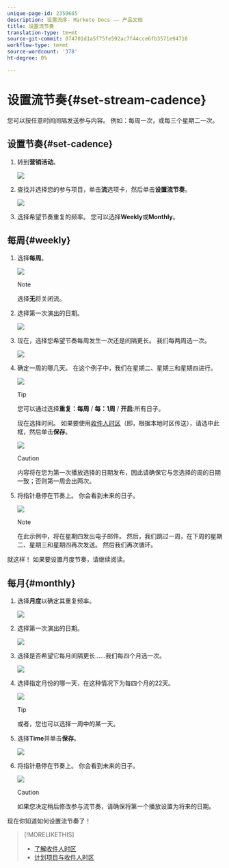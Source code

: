 ```yaml
---
unique-page-id: 2359665
description: 设置流序- Marketo Docs —— 产品文档
title: 设置流节奏
translation-type: tm+mt
source-git-commit: 074701d1a5f75fe592ac7f44cce6fb3571e94710
workflow-type: tm+mt
source-wordcount: '378'
ht-degree: 0%

---
```



# 设置流节奏{#set-stream-cadence}

您可以按任意时间间隔发送参与内容。 例如：每周一次，或每三个星期二一次。

## 设置节奏{#set-cadence}

1. 转到&#x200B;**营销活动**。

   ![](assets/login-marketing-activities.png)

1. 查找并选择您的参与项目，单击&#x200B;**流**&#x200B;选项卡，然后单击&#x200B;**设置流节奏**。

   ![](assets/selectstreamcadence.jpg)

1. 选择希望节奏重复的频率。 您可以选择&#x200B;**Weekly**&#x200B;或&#x200B;**Monthly**。

## 每周{#weekly}

1. 选择&#x200B;**每周**。

   ![](assets/image2017-12-5-14-3a9-3a43.png)

   >[!NOTE]
   >
   >选择&#x200B;**无**&#x200B;将关闭流。

1. 选择第一次演出的日期。

   ![](assets/image2017-12-5-14-3a10-3a17.png)

1. 现在，选择您希望节奏每周发生一次还是间隔更长。 我们每两周选一次。

   ![](assets/image2017-12-5-14-3a10-3a56.png)

1. 确定一周的哪几天。 在这个例子中，我们在星期二、星期三和星期四进行。

   ![](assets/image2017-12-5-14-3a12-3a29.png)

   >[!TIP]
   >
   >您可以通过选择&#x200B;**重复：每周** / **每：1周** / **开启**:所有日子。

   现在选择时间。 如果要使用[收件人时区](/help/marketo/product-docs/email-marketing/drip-nurturing/engagement-program-streams/set-stream-cadence/schedule-engagement-programs-with-recipient-time-zone.md)（即，根据本地时区传送），请选中此框，然后单击&#x200B;**保存**。

   ![](assets/image2017-12-5-14-3a20-3a11.png)

   >[!CAUTION]
   >
   >内容将在您为第一次播放选择的日期发布，因此请确保它与您选择的周的日期一致；否则第一周会出两次。

1. 将指针悬停在节奏上。 你会看到未来的日子。

   ![](assets/image2017-12-5-14-3a17-3a29.png)

   >[!NOTE]
   >
   >在此示例中，将在星期四发出电子邮件。 然后，我们跳过一周，在下周的星期二、星期三和星期四再次发送。 然后我们再次循环。

就这样！ 如果要设置月度节奏，请继续阅读。

## 每月{#monthly}

1. 选择&#x200B;**月度**&#x200B;以确定其重复频率。

   ![](assets/image2014-9-15-16-3a30-3a15.png)

1. 选择第一次演出的日期。

   ![](assets/image2014-9-15-16-3a30-3a11.png)

1. 选择是否希望它每月间隔更长……我们每四个月选一次。

   ![](assets/image2014-9-15-16-3a30-3a7.png)

1. 选择指定月份的哪一天，在这种情况下为每四个月的22天。

   ![](assets/image2014-9-15-16-3a29-3a51.png)

   >[!TIP]
   >
   >或者，您也可以选择一周中的某一天。

1. 选择&#x200B;**Time**&#x200B;并单击&#x200B;**保存**。

   ![](assets/image2014-9-15-16-3a29-3a42.png)

1. 将指针悬停在节奏上。 你会看到未来的日子。

   ![](assets/image2014-9-15-16-3a29-3a38.png)

   >[!CAUTION]
   >
   >如果您决定稍后修改参与流节奏，请确保将第一个播放设置为将来的日期。

现在你知道如何设置流节奏了！

>[!MORELIKETHIS]
>
>* [了解收件人时区](/help/marketo/product-docs/email-marketing/email-programs/email-program-actions/scheduling-with-recipient-time-zone/understanding-recipient-time-zone.md)
>* [计划项目与收件人时区](/help/marketo/product-docs/email-marketing/drip-nurturing/engagement-program-streams/set-stream-cadence/schedule-engagement-programs-with-recipient-time-zone.md)

